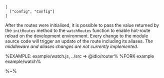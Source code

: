 ```## async watchRoutes
[
  ["config", "Config"]
]
```

After the routes were initialised, it is possible to pass the value returned by the `initRoutes` method to the `watchRoutes` function to enable hot-route reload on the development environment. Every change to the module source code will trigger an update of the route including its aliases. *The middleware and aliases changes are not currently implemented.*

%EXAMPLE: example/watch.js, ../src => @idio/router%
%FORK example example/watch%

%~%